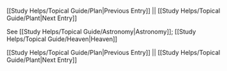 [[Study Helps/Topical Guide/Plan|Previous Entry]]  ||  [[Study Helps/Topical Guide/Plant|Next Entry]]

 See [[Study Helps/Topical Guide/Astronomy|Astronomy]]; [[Study Helps/Topical Guide/Heaven|Heaven]]

[[Study Helps/Topical Guide/Plan|Previous Entry]]  ||  [[Study Helps/Topical Guide/Plant|Next Entry]]